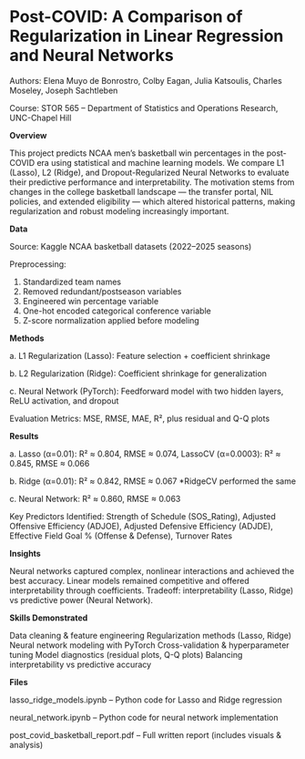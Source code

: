 # Post-COVID: A Comparison of Regularization in Linear Regression and Neural Networks
Authors: Elena Muyo de Bonrostro, Colby Eagan, Julia Katsoulis, Charles Moseley, Joseph Sachtleben

Course: STOR 565 – Department of Statistics and Operations Research, UNC-Chapel Hill

**Overview**

This project predicts NCAA men’s basketball win percentages in the post-COVID era using statistical and machine learning models. We compare L1 (Lasso), L2 (Ridge), and Dropout-Regularized Neural Networks to evaluate their predictive performance and interpretability.
The motivation stems from changes in the college basketball landscape — the transfer portal, NIL policies, and extended eligibility — which altered historical patterns, making regularization and robust modeling increasingly important.

**Data**

Source: Kaggle NCAA basketball datasets (2022–2025 seasons)

Preprocessing:

1. Standardized team names
2. Removed redundant/postseason variables
3. Engineered win percentage variable
4. One-hot encoded categorical conference variable
5. Z-score normalization applied before modeling

**Methods**

a. L1 Regularization (Lasso): Feature selection + coefficient shrinkage 

b. L2 Regularization (Ridge): Coefficient shrinkage for generalization

c. Neural Network (PyTorch): Feedforward model with two hidden layers, ReLU activation, and dropout

Evaluation Metrics: MSE, RMSE, MAE, R², plus residual and Q-Q plots

**Results**

a. Lasso (α=0.01): R² ≈ 0.804, RMSE ≈ 0.074, LassoCV (α=0.0003): R² ≈ 0.845, RMSE ≈ 0.066

b. Ridge (α=0.01): R² ≈ 0.842, RMSE ≈ 0.067 *RidgeCV performed the same

c. Neural Network: R² ≈ 0.860, RMSE ≈ 0.063

Key Predictors Identified: Strength of Schedule (SOS_Rating), Adjusted Offensive Efficiency (ADJOE), Adjusted Defensive Efficiency (ADJDE), Effective Field Goal % (Offense & Defense), Turnover Rates

**Insights**

Neural networks captured complex, nonlinear interactions and achieved the best accuracy.
Linear models remained competitive and offered interpretability through coefficients.
Tradeoff: interpretability (Lasso, Ridge) vs predictive power (Neural Network).

**Skills Demonstrated**

Data cleaning & feature engineering
Regularization methods (Lasso, Ridge)
Neural network modeling with PyTorch
Cross-validation & hyperparameter tuning
Model diagnostics (residual plots, Q-Q plots)
Balancing interpretability vs predictive accuracy

**Files**

lasso_ridge_models.ipynb – Python code for Lasso and Ridge regression

neural_network.ipynb – Python code for neural network implementation

post_covid_basketball_report.pdf – Full written report (includes visuals & analysis)
